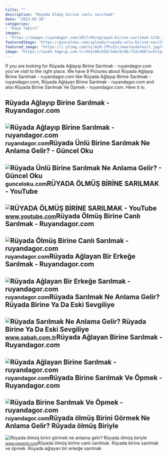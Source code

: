 ```yaml
---
title: ""
description: "Rüyada ölmüş birine canlı sarılmak"
date: "2023-02-16"
categories:
- "Ruya Tabiri"
images:
- "https://images.ruyandagor.com/2017/04/aglayan-birine-sarilmak-1216.jpg"
featuredImage: "https://gunceloku.com/uploads/ruyada-unlu-birine-sarilmak-ne-anlama-gelir-6414699bcbd36.jpg"
featured_image: "https://i.ytimg.com/vi/AiM-lPFu21c/maxresdefault.jpg?sqp=-oaymwEmCIAKENAF8quKqQMa8AEB-AHUBoAC4AOKAgwIABABGGUgTyhUMA8=&amp;rs=AOn4CLAHp89NBall5i2uNiM5zFt2TFdVHA"
image: "https://iasbh.tmgrup.com.tr/d53c80/650/344/0/88/724/468?u=https://isbh.tmgrup.com.tr/sbh/2021/09/21/1632208446230.jpg"
---
```


If you are looking for Rüyada Ağlayıp Birine Sarılmak - ruyandagor.com you've visit to the right place. We have 9 Pictures about Rüyada Ağlayıp Birine Sarılmak - ruyandagor.com like Rüyada Ağlayıp Birine Sarılmak - ruyandagor.com, Rüyada Ağlayan Birine Sarılmak - ruyandagor.com and also Rüyada Birine Sarılmak Ve Öpmek - ruyandagor.com. Here it is:

Rüyada Ağlayıp Birine Sarılmak - Ruyandagor.com
-----------------------------------------------

 ![Rüyada Ağlayıp Birine Sarılmak - ruyandagor.com](https://images.ruyandagor.com/2017/04/aglayarak-birine-sarilmak-0020.jpg) <small>ruyandagor.com</small>Rüyada Ünlü Birine Sarılmak Ne Anlama Gelir? - Güncel Oku
---------------------------------------------------------

 ![Rüyada Ünlü Birine Sarılmak Ne Anlama Gelir? - Güncel Oku](https://gunceloku.com/uploads/ruyada-unlu-birine-sarilmak-ne-anlama-gelir-6414699bcbd36.jpg) <small>gunceloku.com</small>RÜYADA ÖLMÜŞ BİRİNE SARILMAK - YouTube
--------------------------------------

 ![RÜYADA ÖLMÜŞ BİRİNE SARILMAK - YouTube](https://i.ytimg.com/vi/AiM-lPFu21c/maxresdefault.jpg?sqp=-oaymwEmCIAKENAF8quKqQMa8AEB-AHUBoAC4AOKAgwIABABGGUgTyhUMA8=&rs=AOn4CLAHp89NBall5i2uNiM5zFt2TFdVHA) <small>www.youtube.com</small>Rüyada Ölmüş Birine Canlı Sarılmak - Ruyandagor.com
---------------------------------------------------

 ![Rüyada Ölmüş Birine Canlı Sarılmak - ruyandagor.com](https://images.ruyandagor.com/2017/05/olmus-birine-canli-sarilmak-1519.jpg) <small>ruyandagor.com</small>Rüyada Ağlayan Bir Erkeğe Sarılmak - Ruyandagor.com
---------------------------------------------------

 ![Rüyada Ağlayan Bir Erkeğe Sarılmak - ruyandagor.com](https://images.ruyandagor.com/2016/05/birine-sarilmak_1462725543.jpg) <small>ruyandagor.com</small>Rüyada Sarılmak Ne Anlama Gelir? Rüyada Birine Ya Da Eski Sevgiliye
-------------------------------------------------------------------

 ![Rüyada Sarılmak Ne Anlama Gelir? Rüyada Birine Ya Da Eski Sevgiliye](https://iasbh.tmgrup.com.tr/d53c80/650/344/0/88/724/468?u=https://isbh.tmgrup.com.tr/sbh/2021/09/21/1632208446230.jpg) <small>www.sabah.com.tr</small>Rüyada Ağlayan Birine Sarılmak - Ruyandagor.com
-----------------------------------------------

 ![Rüyada Ağlayan Birine Sarılmak - ruyandagor.com](https://images.ruyandagor.com/2017/04/aglayan-birine-sarilmak-1216.jpg) <small>ruyandagor.com</small>Rüyada Birine Sarılmak Ve Öpmek - Ruyandagor.com
------------------------------------------------

 ![Rüyada Birine Sarılmak Ve Öpmek - ruyandagor.com](https://images.ruyandagor.com/2017/05/birine-sarilmak-ve-opmek-1718.jpg) <small>ruyandagor.com</small>Rüyada ölmüş Birini Görmek Ne Anlama Gelir? Rüyada ölmüş Biriyle
----------------------------------------------------------------

 ![Rüyada ölmüş birini görmek ne anlama gelir? Rüyada ölmüş biriyle](https://i1.haber7.net/haber/haber7/photos/2020/32/qaVpf_1596888963_6726.jpg) <small>www.yasemin.com</small>Rüyada ölmüş birine canlı sarılmak. Rüyada birine sarılmak ve öpmek. Rüyada ağlayan bir erkeğe sarılmak
